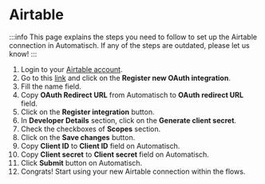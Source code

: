 # Airtable

:::info
This page explains the steps you need to follow to set up the Airtable
connection in Automatisch. If any of the steps are outdated, please let us know!
:::

1. Login to your [Airtable account](https://www.airtable.com/).
2. Go to this [link](https://airtable.com/create/oauth) and click on the **Register new OAuth integration**.
3. Fill the name field.
4. Copy **OAuth Redirect URL** from Automatisch to **OAuth redirect URL** field.
5. Click on the **Register integration** button.
6. In **Developer Details** section, click on the **Generate client secret**.
7. Check the checkboxes of **Scopes** section.
8. Click on the **Save changes** button.
9. Copy **Client ID** to **Client ID** field on Automatisch.
10. Copy **Client secret** to **Client secret** field on Automatisch.
11. Click **Submit** button on Automatisch.
12. Congrats! Start using your new Airtable connection within the flows.
